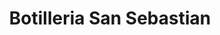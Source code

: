 ---
title: "Botilleria San Sebastian"
url: /valdivia/botilleria-san-sebastian-las-heras/
shop: Spirituosen
---